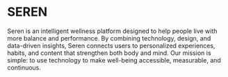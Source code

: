 
# SEREN

Seren is an intelligent wellness platform designed to help people live with more balance and performance.
By combining technology, design, and data-driven insights, Seren connects users to personalized experiences, habits, and content that strengthen both body and mind.
Our mission is simple: to use technology to make well-being accessible, measurable, and continuous.





